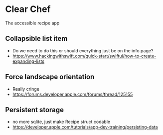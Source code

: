 #  Clear Chef

The accessible recipe app

## Collapsible list item

* Do we need to do this or should everything just be on the info page?
* https://www.hackingwithswift.com/quick-start/swiftui/how-to-create-expanding-lists

## Force landscape orientation

* Really cringe
* https://forums.developer.apple.com/forums/thread/125155

## Persistent storage

* no more sqlite, just make Recipe struct codable
* https://developer.apple.com/tutorials/app-dev-training/persisting-data
